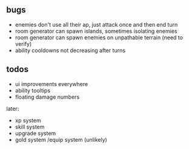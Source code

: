 ## bugs

- enemies don't use all their ap, just attack once and then end turn
- room generator can spawn islands, sometimes isolating enemies
- room generator can spawn enemies on unpathable terrain (need to verify)
- ability cooldowns not decreasing after turns

## todos

- ui improvements everywhere
- ability tooltips
- floating damage numbers

later:
- xp system
- skill system
- upgrade system
- gold system /equip system (unlikely)